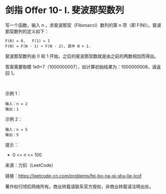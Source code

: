 # 剑指 Offer 10- I. 斐波那契数列
写一个函数，输入 n ，求斐波那契（Fibonacci）数列的第 n 项（即 F(N)）。斐波那契数列的定义如下：
```
F(0) = 0,   F(1) = 1
F(N) = F(N - 1) + F(N - 2), 其中 N > 1.
```

斐波那契数列由 0 和 1 开始，之后的斐波那契数就是由之前的两数相加而得出。

答案需要取模 1e9+7（1000000007），如计算初始结果为：1000000008，请返回 1。

 

示例 1：
```
输入：n = 2
输出：1
```
示例 2：
```
输入：n = 5
输出：5
```

提示：

- 0 <= n <= 100

来源：力扣（LeetCode）

链接：https://leetcode-cn.com/problems/fei-bo-na-qi-shu-lie-lcof

著作权归领扣网络所有。商业转载请联系官方授权，非商业转载请注明出处。